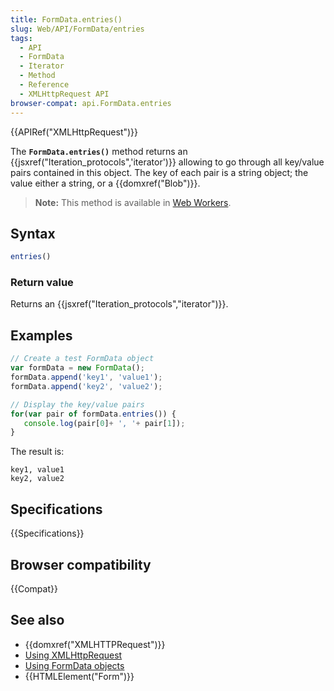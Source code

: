```yaml
---
title: FormData.entries()
slug: Web/API/FormData/entries
tags:
  - API
  - FormData
  - Iterator
  - Method
  - Reference
  - XMLHttpRequest API
browser-compat: api.FormData.entries
---
```

{{APIRef("XMLHttpRequest")}}

The **`FormData.entries()`** method returns an
{{jsxref("Iteration_protocols",'iterator')}} allowing to go through all key/value
pairs contained in this object. The key of each pair is a string
object; the value either a string, or a {{domxref("Blob")}}.

> **Note:** This method is available in [Web Workers](/en-US/docs/Web/API/Web_Workers_API).

## Syntax

```js
entries()
```

### Return value

Returns an {{jsxref("Iteration_protocols","iterator")}}.

## Examples

```js
// Create a test FormData object
var formData = new FormData();
formData.append('key1', 'value1');
formData.append('key2', 'value2');

// Display the key/value pairs
for(var pair of formData.entries()) {
   console.log(pair[0]+ ', '+ pair[1]);
}
```

The result is:

```
key1, value1
key2, value2
```

## Specifications

{{Specifications}}

## Browser compatibility

{{Compat}}

## See also

- {{domxref("XMLHTTPRequest")}}
- [Using XMLHttpRequest](/en-US/docs/Web/API/XMLHttpRequest/Using_XMLHttpRequest)
- [Using
  FormData objects](/en-US/docs/Web/API/FormData/Using_FormData_Objects)
- {{HTMLElement("Form")}}
